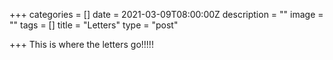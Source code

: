 +++
categories = []
date = 2021-03-09T08:00:00Z
description = ""
image = ""
tags = []
title = "Letters"
type = "post"

+++
This is where the letters go!!!!!